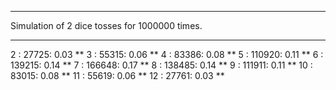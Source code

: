 ***
Simulation of 2 dice tosses for 1000000 times.
***

2 : 27725: 0.03 **
3 : 55315: 0.06 **
4 : 83386: 0.08 **
5 : 110920: 0.11 **
6 : 139215: 0.14 **
7 : 166648: 0.17 **
8 : 138485: 0.14 **
9 : 111911: 0.11 **
10 : 83015: 0.08 **
11 : 55619: 0.06 **
12 : 27761: 0.03 **